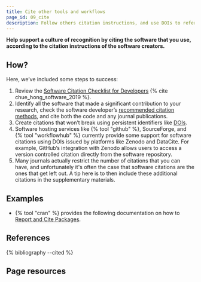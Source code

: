 ```yaml
---
title: Cite other tools and workflows
page_id: 09_cite
description: Follow others citation instructions, and use DOIs to refer to software that you either use or on which your software depends.
---
```



**Help support a culture of recognition by citing the software that you use, according to the citation instructions of the software creators.**


## How?

Here, we’ve included some steps to success:

1. Review the [Software Citation Checklist for Developers](https://doi.org/10.5281/zenodo.3482769) {% cite chue_hong_software_2019 %}.
2. Identify all the software that made a significant contribution to your research, check the software developer’s [recommended citation methods](08_citation_instructions), and cite both the code and any journal publications.
3. Create citations that won’t break using persistent identifiers like [DOIs](07_doi). 
4. Software hosting services like {% tool "github" %}, SourceForge, and {% tool "workflowhub" %} currently provide some support for software citations using DOIs issued by platforms like Zenodo and DataCite. For example, GitHub’s integration with Zenodo allows users to access a version controlled citation directly from the software repository.
5. Many journals actually restrict the number of citations that you can have, and unfortunately it's often the case that software citations are the ones that get left out. A tip here is to then include these additional citations in the supplementary materials.


## Examples

- {% tool "cran" %} provides the following documentation on how to [Report and Cite Packages](https://cran.r-project.org/web/packages/report/vignettes/cite_packages.html).


## References

{% bibliography --cited %}


## Page resources

